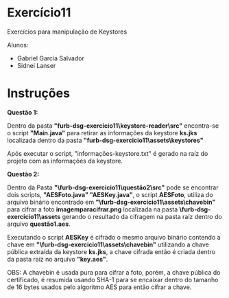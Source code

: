 # Exercício11

Exercícios para manipulação de Keystores

Alunos: 
* Gabriel Garcia Salvador   
* Sidnei Lanser


# Instruções
**Questão 1:**

Dentro da pasta **"furb-dsg-exercicio11\keystore-reader\src"** encontra-se o script **"Main.java"** para retirar as informações da keystore **ks.jks** localizada dentro da pasta **"furb-dsg-exercicio11\assets\keystores"**

Após executar o script,  "informações-keystore.txt" é gerado na raíz do projeto com as informações da keystore.

**Questão 2:**

Dentro da Pasta **"\furb-dsg-exercicio11\questão2\src"** pode se encontrar dois scripts, **"AESFoto.java" "AESKey.java"**, o script **AESFoto**, utiliza do arquivo binário encontrado em **"\furb-dsg-exercicio11\assets\chavebin"** para cifrar a foto **imagemparacifrar.png** localizada na pasta **\furb-dsg-exercicio11\assets** gerando o resultado da cifragem na pasta raíz dentro do arquivo **questão1.aes**.

Executando o script **AESKey** é cifrado o mesmo arquivo binário contendo a chave em **"\furb-dsg-exercicio11\assets\chavebin"** utilizando a chave pública extraída da keystore **ks.jks**, a chave cifrada então é criada dentro da pasta raíz no arquivo **"key.aes"**.

OBS: A chavebin é usada pura para cifrar a foto, porém, a chave pública do certificado, é resumida usando SHA-1 para se encaixar dentro do tamanho de 16 bytes usados pelo algoritmo AES para então cifrar a chave.
